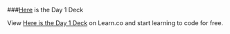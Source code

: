 ###[Here](https://docs.google.com/presentation/d/1mlaIykpMkEtuGoOOKpup_dcJGLfew3RGAL3rHlwvQmg/edit?usp=sharing) is the Day 1 Deck




<p data-visibility='hidden'>View <a href='https://learn.co/lessons/hs-ruby1-unit1-deck' title='Here is the Day 1 Deck'>Here is the Day 1 Deck</a> on Learn.co and start learning to code for free.</p>
